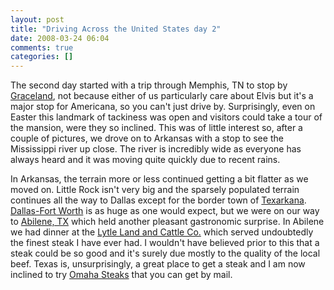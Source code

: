 ```yaml
---
layout: post
title: "Driving Across the United States day 2"
date: 2008-03-24 06:04
comments: true
categories: []
---
```

The second day started with a trip through Memphis, TN to stop by [Graceland](http://en.wikipedia.org/wiki/Graceland), not because either of us particularly care about Elvis but it's a major stop for Americana, so you can't just drive by.  Surprisingly, even on Easter this landmark of tackiness was open and visitors could take a tour of the mansion, were they so inclined.  This was of little interest so, after a couple of pictures, we drove on to Arkansas with a stop to see the Mississippi river up close.  The river is incredibly wide as everyone has always heard and it was moving quite quickly due to recent rains.

In Arkansas, the terrain more or less continued getting a bit flatter as we moved on.  Little Rock isn't very big and the sparsely populated terrain continues all the way to Dallas except for the border town of [Texarkana](http://en.wikipedia.org/wiki/Smokey_and_the_Bandit).  [Dallas-Fort Worth](http://en.wikipedia.org/wiki/Dallas/Fort_Worth_Metroplex) is as huge as one would expect, but we were on our way to [Abilene, TX](http://en.wikipedia.org/wiki/Abilene,_Texas) which held another pleasant gastronomic surprise.  In Abilene we had dinner at the [Lytle Land and Cattle Co.](http://www.lytlelandandcattle.com/) which served undoubtedly the finest steak I have ever had.  I wouldn't have believed prior to this that a steak could be so good and it's surely due mostly to the quality of the local beef.  Texas is, unsurprisingly, a great place to get a steak and I am now inclined to try [Omaha Steaks](http://www.omahasteaks.com) that you can get by mail.

